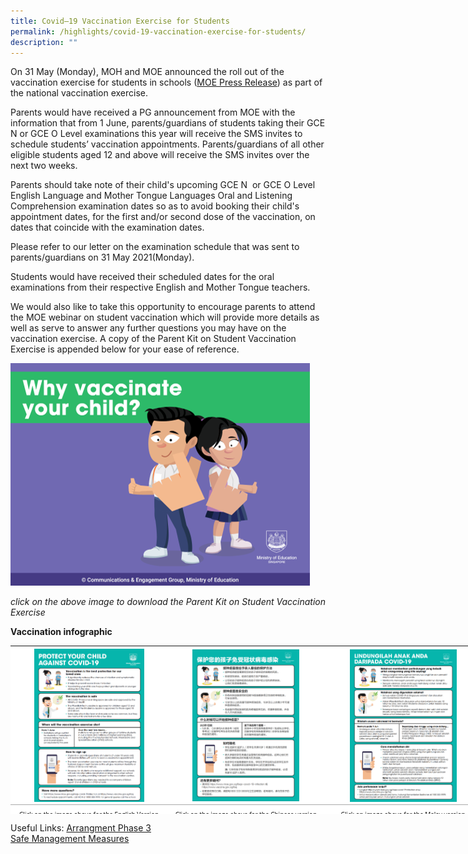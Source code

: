 ```yaml
---
title: Covid–19 Vaccination Exercise for Students
permalink: /highlights/covid-19-vaccination-exercise-for-students/
description: ""
---
```


On 31 May (Monday), MOH and MOE announced the roll out of the vaccination exercise for students in schools ([MOE Press Release](https://www.moe.gov.sg/news/press-releases/20210531-covid-19-vaccination-exercise-for-students-in-schools-and-institutes-of-higher-learning)) as part of the national vaccination exercise.

<p>Parents would have received a PG announcement from MOE with the information that from 1 June, parents/guardians of students taking their GCE N or GCE O Level examinations this year will receive the SMS invites to schedule students’ vaccination appointments. Parents/guardians of all other eligible students aged 12 and above will receive the SMS invites over the next two weeks.</p>

<p>Parents should take note of their child's upcoming GCE N&nbsp; or GCE O Level English Language and Mother Tongue Languages Oral and Listening Comprehension examination dates so as to avoid booking their child's appointment dates, for the first and/or second dose of the vaccination, on dates that coincide with the examination dates.</p>

<p>Please refer to our letter on the examination schedule that was sent to parents/guardians on 31 May 2021(Monday).</p>

  
<p>Students would have received their scheduled dates for the oral examinations from their respective English and Mother Tongue teachers.</p>

 <p>We would also like to take this opportunity to encourage parents to attend the MOE webinar on student vaccination which will provide more details as well as serve to answer any further questions you may have on the vaccination exercise. A copy of the Parent Kit on Student Vaccination Exercise is appended below for your ease of reference.</p>

  

  

![MOEvac.png](/images/MOEvac.png)

_click on the above image to download the Parent Kit on Student Vaccination Exercise_

  
  

**Vaccination infographic**


<table style="margin: auto; outline: 0px; padding: 0px; border-collapse: collapse; clear: both; border: none; color: rgb(0, 0, 0); font-family: &quot;Open Sans&quot;, sans-serif; font-size: 14px; font-style: normal; font-variant-ligatures: normal; font-variant-caps: normal; font-weight: 400; letter-spacing: normal; orphans: 2; text-align: left; text-transform: none; white-space: normal; widows: 2; word-spacing: 0px; -webkit-text-stroke-width: 0px; background-color: rgb(255, 255, 255); text-decoration-thickness: initial; text-decoration-style: initial; text-decoration-color: initial; width: 1005px; height: 269px;" class="ive_eobj_center iveo_table ives_tab_simple"><tbody style="margin: 0px; outline: 0px; padding: 0px;"><tr style="margin: 0px; outline: 0px; padding: 0px;"><td style="margin: 0px; outline: 0px; padding: 4px; text-align: left; background-color: transparent; border-bottom: 1px solid rgb(170, 170, 170); color: inherit; width: 251px;"><img style="margin: auto; outline: none; padding: 0px; border: none; clear: both; cursor: pointer; display: block; width: 176px; height: 245px;" class="ive_eobj_center ive_clickable" alt="protect.png" src="/images/protect.png"></td><td style="margin: 0px; outline: 0px; padding: 4px; text-align: left; background-color: transparent; border-bottom: 1px solid rgb(170, 170, 170); color: inherit; width: 251px;"><img style="margin: auto; outline: none; padding: 0px; border: none; clear: both; cursor: pointer; display: block; width: 171px; height: 243px;" class="ive_eobj_center ive_clickable" alt="moevacchinese.png" src="/images/moevacchinese.png"></td><td style="margin: 0px; outline: 0px; padding: 4px; text-align: left; background-color: transparent; border-bottom: 1px solid rgb(170, 170, 170); color: inherit; width: 251px;"><img style="margin: auto; outline: none; padding: 0px; border: none; clear: both; cursor: pointer; display: block; width: 171px; height: 244px;" class="ive_eobj_center ive_clickable" alt="moevacmalay.png" src="/images/moevacmalay.png"></td><td style="margin: 0px; outline: 0px; padding: 4px; text-align: left; background-color: transparent; border-bottom: 1px solid rgb(170, 170, 170); color: inherit; width: 251px;"><img style="margin: auto; outline: none; padding: 0px; border: none; clear: both; cursor: pointer; display: block; width: 171px; height: 242px;" class="ive_eobj_center ive_clickable" alt="moevactamil.png" src="/images/moevactamil.png"></td></tr><tr style="margin: 0px; outline: 0px; padding: 0px;"><td style="margin: 0px; outline: 0px; padding: 4px; text-align: center; background-color: transparent; border-bottom: 1px solid rgb(170, 170, 170); color: inherit; width: 60px;"><font style="margin: 0px; outline: 0px; padding: 0px; line-height: 12px;" size="1">Click on the image above for the English Version</font></td><td style="margin: 0px; outline: 0px; padding: 4px; text-align: center; background-color: transparent; border-bottom: 1px solid rgb(170, 170, 170); color: inherit; width: 60px;"><font style="margin: 0px; outline: 0px; padding: 0px; line-height: 12px;" size="1">Click on the image above for the Chinese version</font></td><td style="margin: 0px; outline: 0px; padding: 4px; text-align: center; background-color: transparent; border-bottom: 1px solid rgb(170, 170, 170); color: inherit; width: 60px;"><font style="margin: 0px; outline: 0px; padding: 0px; line-height: 12px;" size="1">Click on image above for the Malay version</font></td><td style="margin: 0px; outline: 0px; padding: 4px; text-align: center; background-color: transparent; border-bottom: 1px solid rgb(170, 170, 170); color: inherit; width: 60px;"><font style="margin: 0px; outline: 0px; padding: 0px; line-height: 12px;" size="1">Click on image above for the Tamil version</font></td></tr></tbody></table>


Useful Links: [Arrangment Phase 3](https://www.moe.gov.sg/news/press-releases/20210614-arrangements-for-schools-and-institutes-of-higher-learning-under-phase-3-heightened-alert) <br>[Safe Management Measures](https://www.moe.gov.sg/news/press-releases/20210514-stepping-up-safe-management-measures--in-schools-and-institutes-of-higher-learning)